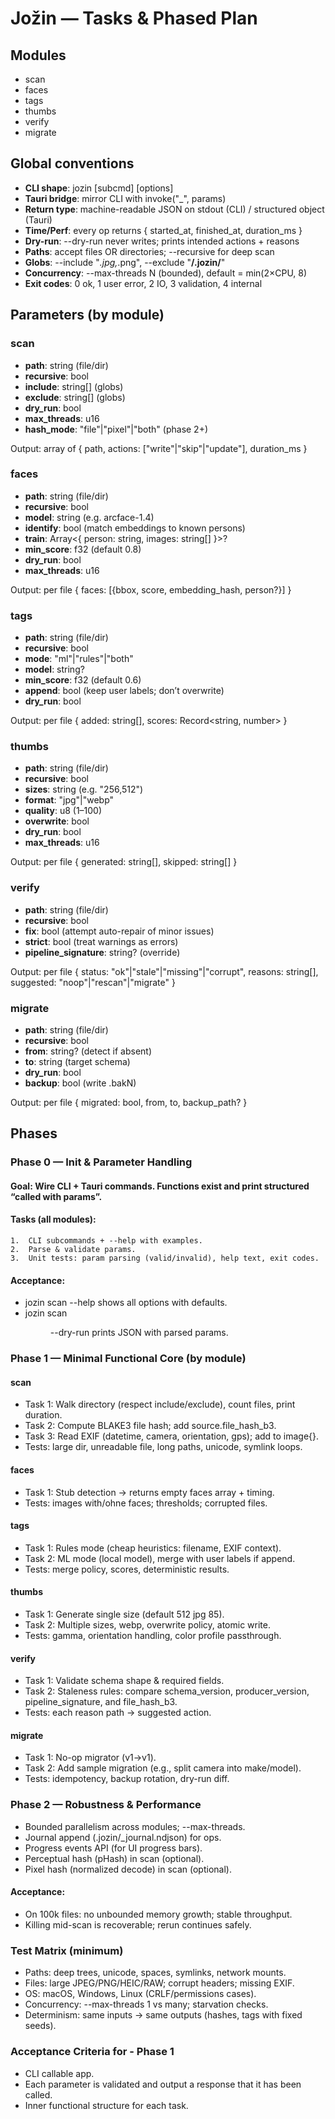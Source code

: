 # Jožin — Tasks & Phased Plan

## Modules
- scan
- faces
- tags
- thumbs
- verify
- migrate

## Global conventions
- **CLI shape**: jozin <module> [subcmd] [options]
- **Tauri bridge**: mirror CLI with invoke("<module>_<action>", params)
- **Return type**: machine-readable JSON on stdout (CLI) / structured object (Tauri)
- **Time/Perf**: every op returns { started_at, finished_at, duration_ms }
- **Dry-run**: --dry-run never writes; prints intended actions + reasons
- **Paths**: accept files OR directories; --recursive for deep scan
- **Globs**: --include "*.jpg,*.png", --exclude "**/.jozin/**"
- **Concurrency**: --max-threads N (bounded), default = min(2×CPU, 8)
- **Exit codes**: 0 ok, 1 user error, 2 IO, 3 validation, 4 internal

## Parameters (by module)

### scan
- **path**: string (file/dir)
- **recursive**: bool
- **include**: string[] (globs)
- **exclude**: string[] (globs)
- **dry_run**: bool
- **max_threads**: u16
- **hash_mode**: "file"|"pixel"|"both" (phase 2+)

Output: array of { path, actions: ["write"|"skip"|"update"], duration_ms }

### faces
- **path**: string (file/dir)
- **recursive**: bool
- **model**: string (e.g. arcface-1.4)
- **identify**: bool (match embeddings to known persons)
- **train**: Array<{ person: string, images: string[] }>?
- **min_score**: f32 (default 0.8)
- **dry_run**: bool
- **max_threads**: u16

Output: per file { faces: [{bbox, score, embedding_hash, person?}] }

### tags
- **path**: string (file/dir)
- **recursive**: bool
- **mode**: "ml"|"rules"|"both"
- **model**: string?
- **min_score**: f32 (default 0.6)
- **append**: bool (keep user labels; don’t overwrite)
- **dry_run**: bool

Output: per file { added: string[], scores: Record<string, number> }

### thumbs
- **path**: string (file/dir)
- **recursive**: bool
- **sizes**: string (e.g. "256,512")
- **format**: "jpg"|"webp"
- **quality**: u8 (1–100)
- **overwrite**: bool
- **dry_run**: bool
- **max_threads**: u16

Output: per file { generated: string[], skipped: string[] }

### verify
- **path**: string (file/dir)
- **recursive**: bool
- **fix**: bool (attempt auto-repair of minor issues)
- **strict**: bool (treat warnings as errors)
- **pipeline_signature**: string? (override)

Output: per file { status: "ok"|"stale"|"missing"|"corrupt", reasons: string[], suggested: "noop"|"rescan"|"migrate" }

### migrate
- **path**: string (file/dir)
- **recursive**: bool
- **from**: string? (detect if absent)
- **to**: string (target schema)
- **dry_run**: bool
- **backup**: bool (write .bakN)

Output: per file { migrated: bool, from, to, backup_path? }

## Phases

### Phase 0 — Init & Parameter Handling

#### Goal: Wire CLI + Tauri commands. Functions exist and print structured “called with params”.

#### Tasks (all modules):
	1.	CLI subcommands + --help with examples.
	2.	Parse & validate params.
	3.	Unit tests: param parsing (valid/invalid), help text, exit codes.

#### Acceptance:
- jozin scan --help shows all options with defaults.
- jozin scan <dir> --dry-run prints JSON with parsed params.

### Phase 1 — Minimal Functional Core (by module)

#### scan
- Task 1: Walk directory (respect include/exclude), count files, print duration.
- Task 2: Compute BLAKE3 file hash; add source.file_hash_b3.
- Task 3: Read EXIF (datetime, camera, orientation, gps); add to image{}.
- Tests: large dir, unreadable file, long paths, unicode, symlink loops.

#### faces
- Task 1: Stub detection → returns empty faces array + timing.
- Tests: images with/ohne faces; thresholds; corrupted files.

#### tags
- Task 1: Rules mode (cheap heuristics: filename, EXIF context).
- Task 2: ML mode (local model), merge with user labels if append.
- Tests: merge policy, scores, deterministic results.

#### thumbs
- Task 1: Generate single size (default 512 jpg 85).
- Task 2: Multiple sizes, webp, overwrite policy, atomic write.
- Tests: gamma, orientation handling, color profile passthrough.

#### verify
- Task 1: Validate schema shape & required fields.
- Task 2: Staleness rules: compare schema_version, producer_version, pipeline_signature, and file_hash_b3.
- Tests: each reason path → suggested action.

#### migrate
- Task 1: No-op migrator (v1→v1).
- Task 2: Add sample migration (e.g., split camera into make/model).
- Tests: idempotency, backup rotation, dry-run diff.

### Phase 2 — Robustness & Performance
- Bounded parallelism across modules; --max-threads.
- Journal append (.jozin/_journal.ndjson) for ops.
- Progress events API (for UI progress bars).
- Perceptual hash (pHash) in scan (optional).
- Pixel hash (normalized decode) in scan (optional).

#### Acceptance:
- On 100k files: no unbounded memory growth; stable throughput.
- Killing mid-scan is recoverable; rerun continues safely.

###  Test Matrix (minimum)
- Paths: deep trees, unicode, spaces, symlinks, network mounts.
- Files: large JPEG/PNG/HEIC/RAW; corrupt headers; missing EXIF.
- OS: macOS, Windows, Linux (CRLF/permissions cases).
- Concurrency: --max-threads 1 vs many; starvation checks.
- Determinism: same inputs → same outputs (hashes, tags with fixed seeds).

### Acceptance Criteria for - Phase 1
- CLI callable app.
- Each parameter is validated and output a response that it has been called.
- Inner functional structure for each task.
